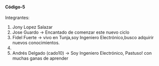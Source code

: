 #### Código-5

Integrantes:

1. Jony Lopez Salazar
2. Jose Guardo -> Encantado de comenzar este nuevo ciclo
3. Fidel Fuerte -> vivo en Tunja,soy Ingeniero Electrónico,busco adquirir nuevos conocimientos. 
4.
5. Andrés Delgado (cado10) -> Soy Ingeniero Electrónico, Pastuso! con muchas ganas de aprender

